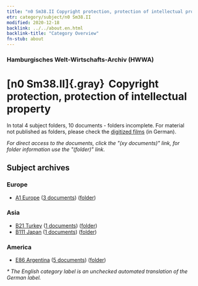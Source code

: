```yaml
---
title: "n0 Sm38.II Copyright protection, protection of intellectual property"
etr: category/subject/n0 Sm38.II
modified: 2020-12-18
backlink: ../../about.en.html
backlink-title: "Category Overview"
fn-stub: about
---
```


### Hamburgisches Welt-Wirtschafts-Archiv (HWWA)
# [n0 Sm38.II]{.gray}&#8201; Copyright protection, protection of intellectual property&#160; 





In total 4 subject folders, 10 documents - folders incomplete.
For material not published as folders, please check the [digitized films](/film/h1_sh) (in German).

_For direct access to the documents, click the "(xy documents)" link, for folder information use the "(folder)" link._

## Subject archives



### Europe

- [A1 Europe](../../../geo/about.en.html#A1) (<a href="https://dfg-viewer.de/show/?tx_dlf[id]=https://pm20.zbw.eu/mets/sh/1408xx/140892/1458xx/145838/public.mets.en.xml" target="_blank">3 documents</a>) ([folder](http://purl.org/pressemappe20/folder/sh/140892,145838))

### Asia

- [B21 Turkey](../../../geo/about.en.html#B21) (<a href="https://dfg-viewer.de/show/?tx_dlf[id]=https://pm20.zbw.eu/mets/sh/1411xx/141111/1458xx/145838/public.mets.en.xml" target="_blank">1 documents</a>) ([folder](http://purl.org/pressemappe20/folder/sh/141111,145838))
- [B111 Japan](../../../geo/about.en.html#B111) (<a href="https://dfg-viewer.de/show/?tx_dlf[id]=https://pm20.zbw.eu/mets/sh/1412xx/141272/1458xx/145838/public.mets.en.xml" target="_blank">1 documents</a>) ([folder](http://purl.org/pressemappe20/folder/sh/141272,145838))

### America

- [E86 Argentina](../../../geo/about.en.html#E86) (<a href="https://dfg-viewer.de/show/?tx_dlf[id]=https://pm20.zbw.eu/mets/sh/1416xx/141692/1458xx/145838/public.mets.en.xml" target="_blank">5 documents</a>) ([folder](http://purl.org/pressemappe20/folder/sh/141692,145838))


_* The English category label is an unchecked automated translation of the German label._

